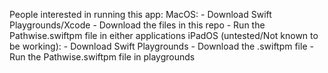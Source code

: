 People interested in running this app:
  MacOS:
    - Download Swift Playgrounds/Xcode
    - Download the files in this repo
    - Run the Pathwise.swiftpm file in either applications
  iPadOS (untested/Not known to be working):
    - Download Swift Playgrounds
    - Download the .swiftpm file
    - Run the Pathwise.swiftpm file in playgrounds
